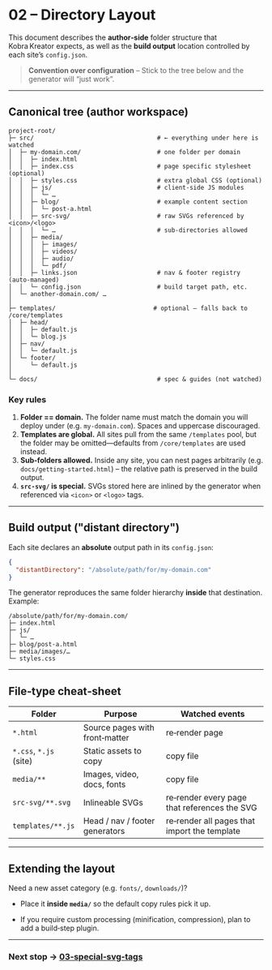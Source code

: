 # 02 – Directory Layout

This document describes the **author‑side** folder structure that Kobra Kreator
expects, as well as the **build output** location controlled by each site’s
`config.json`.

> **Convention over configuration** – Stick to the tree below and the generator
> will “just work”.

---

## Canonical tree (author workspace)

```text
project-root/
├─ src/                                  # ← everything under here is watched
│  ├─ my-domain.com/                     # one folder per domain
│  │  ├─ index.html
│  │  ├─ index.css                       # page specific stylesheet (optional)
│  │  ├─ styles.css                      # extra global CSS (optional)
│  │  ├─ js/                             # client‑side JS modules
│  │  │  └─ …
│  │  ├─ blog/                           # example content section
│  │  │  └─ post‑a.html
│  │  ├─ src-svg/                        # raw SVGs referenced by <icon>/<logo>
│  │  │  └─ …                            # sub‑directories allowed
│  │  ├─ media/
│  │  │  ├─ images/
│  │  │  ├─ videos/
│  │  │  ├─ audio/
│  │  │  └─ pdf/
│  │  ├─ links.json                      # nav & footer registry (auto‑managed)
│  │  └─ config.json                     # build target path, etc.
│  └─ another-domain.com/ …
│
├─ templates/                           # optional – falls back to /core/templates
│  ├─ head/
│  │  ├─ default.js
│  │  └─ blog.js
│  ├─ nav/
│  │  └─ default.js
│  └─ footer/
│     └─ default.js
│
└─ docs/                                 # spec & guides (not watched)
```

<!-- TODO: decide whether to reserve a folder such as `/shared/` for assets used by multiple sites -->

### Key rules

1. **Folder == domain.** The folder name must match the domain you will deploy
   under (e.g. `my‑domain.com`). Spaces and uppercase discouraged.
2. **Templates are global.** All sites pull from the same `/templates` pool, but
   the folder may be omitted—defaults from `/core/templates` are used instead.
3. **Sub‑folders allowed.** Inside any site, you can nest pages arbitrarily
   (e.g. `docs/getting-started.html`) – the relative path is preserved in the
   build output.
4. **`src-svg/` is special.** SVGs stored here are inlined by the generator when
   referenced via `<icon>` or `<logo>` tags.

---

## Build output ("distant directory")

Each site declares an **absolute** output path in its `config.json`:

```json
{
  "distantDirectory": "/absolute/path/for/my-domain.com"
}
```

The generator reproduces the same folder hierarchy **inside** that destination.
Example:

```text
/absolute/path/for/my-domain.com/
├─ index.html
├─ js/
│  └─ …
├─ blog/post‑a.html
├─ media/images/…
└─ styles.css
```

<!-- TODO: document optional hash‑based filenames or CDN sub‑paths once cache‑busting strategy is finalised -->

---

## File‑type cheat‑sheet

| Folder                 | Purpose                        | Watched events                               |
| ---------------------- | ------------------------------ | -------------------------------------------- |
| `*.html`               | Source pages with front‑matter | re‑render page                               |
| `*.css`, `*.js` (site) | Static assets to copy          | copy file                                    |
| `media/**`             | Images, video, docs, fonts     | copy file                                    |
| `src-svg/**.svg`       | Inlineable SVGs                | re‑render every page that references the SVG |
| `templates/**.js`      | Head / nav / footer generators | re‑render all pages that import the template |

---

## Extending the layout

Need a new asset category (e.g. `fonts/`, `downloads/`)?

- Place it **inside `media/`** so the default copy rules pick it up.
- If you require custom processing (minification, compression), plan to add a
  build‑step plugin.

  <!-- TODO: link to plugin system once designed -->

---

### Next stop → [03‑special‑svg‑tags](03-special-svg-tags.md)
